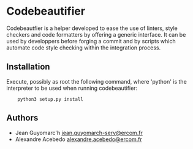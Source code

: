 Codebeautifier
==============

Codebeautfier is a helper developed to ease the use of linters, style checkers
and code formatters by offering a generic interface.
It can be used by developpers before forging a commit and by scripts which
automate code style checking within the integration process.


Installation
------------

Execute, possibly as root the following command, where 'python' is the
interpreter to be used when running codebeautifier:

```
    python3 setup.py install
```


Authors
-------

- Jean Guyomarc'h <jean.guyomarch-serv@ercom.fr>
- Alexandre Acebedo <alexandre.acebedo@ercom.fr>


